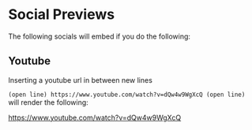 # Social Previews

The following socials will embed if you do the following:

## Youtube

Inserting a youtube url in between new lines

`
(open line)
https://www.youtube.com/watch?v=dQw4w9WgXcQ
(open line)
`
will render the following:

https://www.youtube.com/watch?v=dQw4w9WgXcQ


